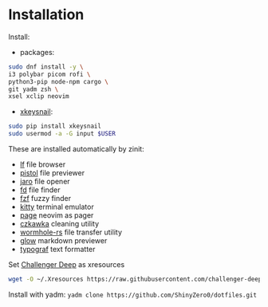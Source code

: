 # Installation

Install:

* packages:
```bash
sudo dnf install -y \
i3 polybar picom rofi \
python3-pip node-npm cargo \
git yadm zsh \
xsel xclip neovim
```
* [xkeysnail](https://github.com/mooz/xkeysnail):
```bash
sudo pip install xkeysnail
sudo usermod -a -G input $USER
```

These are installed automatically by zinit:
* [lf](https://github.com/gokcehan/lf) file browser
* [pistol](https://github.com/doronbehar/pistol) file previewer
* [jaro](https://github.com/isamert/jaro) file opener
* [fd](https://github.com/sharkdp/fd) file finder
* [fzf](https://github.com/junegunn/fzf) fuzzy finder
* [kitty](https://github.com/kovidgoyal/kitty) terminal emulator
* [page](https://github.com/I60R/page) neovim as pager
* [czkawka](https://github.com/qarmin/czkawkahttps://github.com/qarmin/czkawka) cleaning utility
* [wormhole-rs](https://github.com/magic-wormhole/magic-wormhole.rs) file transfer utility
* [glow](https://github.com/charmbracelet/glow) markdown previewer
* [typograf](https://github.com/typograf/typograf-cli/) text formatter


Set [Challenger Deep](https://github.com/challenger-deep-theme/xresources) as xresources  
```bash
wget -O ~/.Xresources https://raw.githubusercontent.com/challenger-deep-theme/xresources/master/challenger-deep.xdefaults
```
Install with yadm: `yadm clone https://github.com/ShinyZero0/dotfiles.git`
